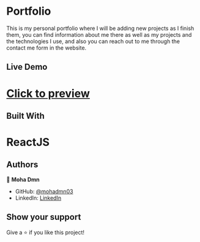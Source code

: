 # Portfolio

This is my personal portfolio where I will be adding new projects as I finish them, you can find information about me there as well as my projects and the technologies I use, and also you can reach out to me through the contact me form in the website.

## Live Demo

# <a href='https://mohadmnportfolio.netlify.app/' > Click to preview </a>

## Built With

# ReactJS

## Authors

👤 **Moha Dmn**

- GitHub: [@mohadmn03](https://github.com/mohadmn03)
- LinkedIn: [LinkedIn](https://www.linkedin.com/in/mohadmn03/)

## Show your support

Give a ⭐️ if you like this project!

